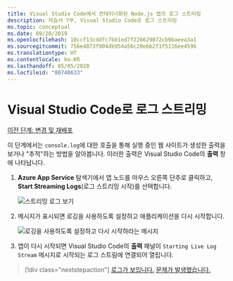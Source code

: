 ```yaml
---
title: Visual Studio Code에서 컨테이너화된 Node.js 앱의 로그 스트리밍
description: 자습서 7부, Visual Studio Code로 로그 스트리밍
ms.topic: conceptual
ms.date: 09/20/2019
ms.openlocfilehash: 10ccf13cddfc7bb1ed7f226629072cb9baeea3a1
ms.sourcegitcommit: 756e4873f904db954a56c20ebb2f1f5116ee4596
ms.translationtype: HT
ms.contentlocale: ko-KR
ms.lasthandoff: 05/05/2020
ms.locfileid: "80740633"
---
```

# <a name="stream-logs-into-visual-studio-code"></a>Visual Studio Code로 로그 스트리밍

[이전 단계: 변경 및 재배포](tutorial-vscode-docker-node-06.md)

이 단계에서는 `console.log`에 대한 호출을 통해 실행 중인 웹 사이트가 생성한 출력을 보거나 "추적"하는 방법을 알아봅니다. 이러한 출력은 Visual Studio Code의 **출력** 창에 나타납니다.

1. **Azure App Service** 탐색기에서 앱 노드를 마우스 오른쪽 단추로 클릭하고, **Start Streaming Logs**(로그 스트리밍 시작)를 선택합니다.

    ![스트리밍 로그 보기](media/deploy-containers/stream-logs-command.png)

1. 메시지가 표시되면 로깅을 사용하도록 설정하고 애플리케이션을 다시 시작합니다.

    ![로깅을 사용하도록 설정하고 다시 시작하라는 메시지](media/deploy-azure/enable-restart.png)

1. 앱이 다시 시작되면 Visual Studio Code의 **출력** 패널이 `Starting Live Log Stream` 메시지로 시작되는 로그 스트림에 연결되어 열립니다.

> [!div class="nextstepaction"]
> [로그가 보입니다.](tutorial-vscode-docker-node-08.md) [문제가 발생했습니다.](https://www.research.net/r/PWZWZ52?tutorial=node-deployment-docker-extension&step=tailing-logs)
